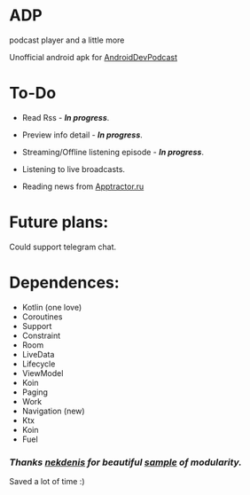 # ADP
podcast player and a little more

Unofficial android apk for [AndroidDevPodcast](https://androiddev.apptractor.ru/)

# To-Do
* Read Rss - ***In progress***.
* Preview info detail - ***In progress***. 
* Streaming/Offline listening episode - ***In progress***.

* Listening to live broadcasts.
* Reading news from [Apptractor.ru](https://apptractor.ru/)

# Future plans:
Could support telegram chat.

# Dependences:
* Kotlin (one love)
* Coroutines
* Support
* Constraint
* Room
* LiveData
* Lifecycle
* ViewModel
* Koin
* Paging
* Work
* Navigation (new)
* Ktx
* Koin
* Fuel

### *Thanks [nekdenis](https://github.com/nekdenis) for beautiful [sample](https://github.com/kotlinsg/modular) of modularity.*
Saved a lot of time :)
